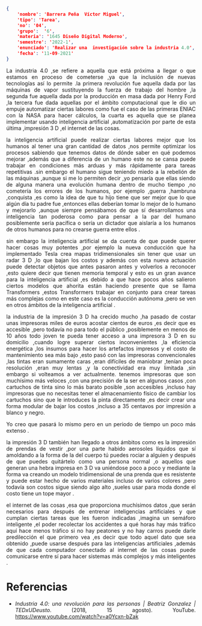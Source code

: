 ```json
{
    'nombre': 'Barrera Peña  Víctor Miguel',
    'tipo': 'Tarea',
    'no': '04',
    'grupo':  '6',
    'materia': '1645 Diseño Digital Moderno',
    'semestre': '2022-1',
    'enunciado': 'Realizar una  investigación sobre la industria 4.0',
    'fecha': '11-09-2021'
}
```

<style>
    body{
  text-align: justify;
}
</style>



La industria 4.0 ,se refiere a aquella que está próxima a llegar o que estamos en proceso de cometerse ,ya que la inclusión de nuevas tecnologías así lo permite .la primera revolución fue aquella dada por las máquinas de vapor sustituyendo la fuerza de trabajo del hombre ,la segunda fue aquella dada por la producción en masa dada por Henry Ford ,la tercera fue dada aquellas por el ámbito computacional que le dio un empuje automatizar ciertas labores como fue el caso de las primeras ENIAC con la NASA para hacer cálculos, la cuarta es aquella que se planea implementar usando inteligencia artificial ,automatización por parte de esta última ,impresión 3 D ,el internet de las cosas.

la inteligencia artificial puede realizar ciertas labores mejor que los humanos al tener una gran cantidad de datos ,nos permite optimizar los procesos sabiendo que tenemos datos de dónde saber en qué podemos mejorar ,además que a diferencia de un humano este no se cansa puede trabajar en condiciones más arduas y más rápidamente para tareas repetitivas .sin embargo el humano sigue teniendo miedo a la rebelión de las máquinas ,aunque si me lo permiten decir ,yo pensaría que ellas siendo de alguna manera una evolución humana dentro de mucho tiempo ,no cometería los errores de los humanos, por ejemplo ,guerra ,hambruna ,conquista ,es como la idea de que tu hijo tiene que ser mejor que lo que algún día tu padre fue ,entonces ellas deberían tomar lo mejor de lo humano y mejorarlo ,aunque siempre pensábamos de que sí desarrollamos una inteligencia tan poderosa como para pensar a la par del humano posiblemente sería pacífica o sería un dictador que aislaría a los humanos de otros humanos para no crearse guerra entre ellos .

 

sin embargo la inteligencia artificial se da cuenta de que puede querer hacer cosas muy potentes ,por ejemplo la nueva conducción que ha implementado Tesla crea mapas tridimensionales sin tener que usar un radar 3 D ,lo que bajan los costos y además con esta nueva actuación puede detectar objetos que antes pasaron antes y volverlos a reconocer ,esto quiere decir que tienen memoria temporal y esto es un gran avance para la inteligencia artificial ,es debido a que hace pocos años salieron ciertos modelos que ahorita están haciendo presente que se llama Transformers ,estos Transformers trabajar en conjunto para crear tareas más complejas como en este caso es la conducción autónoma ,pero se ven en otros ámbitos de la inteligencia artificial .

 

la industria de la impresión 3 D ha crecido mucho ,ha pasado de costar unas impresoras miles de euros acostar cientos de euros ,es decir que es accesible ,pero todavía no para todo el público ,posiblemente en menos de 10 años todo joven te pueda tener acceso a una impresora 3 D en su domicilio ,cuando logre superar ciertos inconvenientes ,la eficiencia energética ,los insumos para hacer los artefactos impresos y el costo de mantenimiento sea más bajo ,esto pasó con las impresoras convencionales ,las tintas eran sumamente caras ,eran difíciles de maniobrar ,tenían poca resolución ,eran muy lentas ,y la conectividad era muy limitada ,sin embargo si volteamos a ver actualmente. tenemos impresoras que son muchísimo más veloces ,con una precisión de la ser en algunos casos ,con cartuchos de tinta sino lo más barato posible ,son accesibles ,incluso hay impresoras que no necesitas tener el almacenamiento físico de cambiar los cartuchos sino que le introduces la pinta directamente ,es decir crear una forma modular de bajar los costos ,incluso a 35 centavos por impresión a blanco y negro.

Yo creo que pasará lo mismo pero en un periodo de tiempo un poco más extenso .

la impresión 3 D también han llegado a otros ámbitos como es la impresión de prendas de vestir ,por una parte habido aerosoles líquidos que sí amoldando a la forma de la del cuerpo tú puedes rociar a alguien y después de que puedes quitártelo como una persona normal ,o aquellos que generan una hebra impresa en 3 D va uniéndose poco a poco y mediante la forma va creando un modelo tridimensional de una prenda que es resistente y puede estar hecho de varios materiales incluso de varios colores ,pero todavía son costos sigue siendo algo alto ,sueles usar para moda donde el costo tiene un tope mayor .

el internet de las cosas ,esa que proporciona muchísimos datos ,que serán necesarios para después de entrenar inteligencias artificiales y que cumplan ciertas tareas que les fueron indicadas ,imagina un semáforo inteligente ,el poder recolectar los accidentes a qué horas hay más tráfico aquí hace menos tráfico si no hay peatones y no hay carros puede darle predilección el que primero vea ,es decir que todo aquel dato que sea obtenido ,puede usarse después para las inteligencias artificiales ,además de que cada computador conectado al internet de las cosas puede comunicarse entre sí para hacer sistemas más complejos y más inteligentes .

# Referencias

- *Industria 4.0: una revolución para las personas | Beatriz Gonzalez | TEDxUDeusto*. (2018, 15 agosto). YouTube. https://www.youtube.com/watch?v=a0Ycxn-bZak
